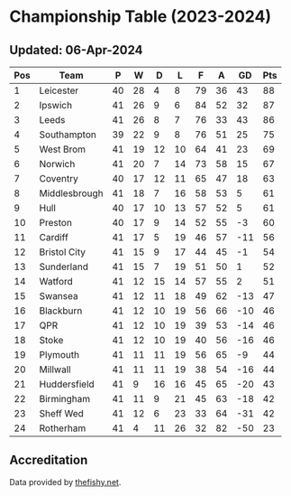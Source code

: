 # Championship Table (2023-2024)
## Updated: 06-Apr-2024

| Pos | Team | P | W | D | L | F | A | GD | Pts |
| --- | --- | --- | --- | --- | --- | --- | --- | --- | --- |
| 1 | Leicester | 40 | 28 | 4 | 8 | 79 | 36 | 43 | 88 |
| 2 | Ipswich | 41 | 26 | 9 | 6 | 84 | 52 | 32 | 87 |
| 3 | Leeds | 41 | 26 | 8 | 7 | 76 | 33 | 43 | 86 |
| 4 | Southampton | 39 | 22 | 9 | 8 | 76 | 51 | 25 | 75 |
| 5 | West Brom | 41 | 19 | 12 | 10 | 64 | 41 | 23 | 69 |
| 6 | Norwich | 41 | 20 | 7 | 14 | 73 | 58 | 15 | 67 |
| 7 | Coventry | 40 | 17 | 12 | 11 | 65 | 47 | 18 | 63 |
| 8 | Middlesbrough | 41 | 18 | 7 | 16 | 58 | 53 | 5 | 61 |
| 9 | Hull | 40 | 17 | 10 | 13 | 57 | 52 | 5 | 61 |
| 10 | Preston | 40 | 17 | 9 | 14 | 52 | 55 | -3 | 60 |
| 11 | Cardiff | 41 | 17 | 5 | 19 | 46 | 57 | -11 | 56 |
| 12 | Bristol City | 41 | 15 | 9 | 17 | 44 | 45 | -1 | 54 |
| 13 | Sunderland | 41 | 15 | 7 | 19 | 51 | 50 | 1 | 52 |
| 14 | Watford | 41 | 12 | 15 | 14 | 57 | 55 | 2 | 51 |
| 15 | Swansea | 41 | 12 | 11 | 18 | 49 | 62 | -13 | 47 |
| 16 | Blackburn | 41 | 12 | 10 | 19 | 56 | 66 | -10 | 46 |
| 17 | QPR | 41 | 12 | 10 | 19 | 39 | 53 | -14 | 46 |
| 18 | Stoke | 41 | 12 | 10 | 19 | 40 | 56 | -16 | 46 |
| 19 | Plymouth | 41 | 11 | 11 | 19 | 56 | 65 | -9 | 44 |
| 20 | Millwall | 41 | 11 | 11 | 19 | 38 | 54 | -16 | 44 |
| 21 | Huddersfield | 41 | 9 | 16 | 16 | 45 | 65 | -20 | 43 |
| 22 | Birmingham | 41 | 11 | 9 | 21 | 45 | 63 | -18 | 42 |
| 23 | Sheff Wed | 41 | 12 | 6 | 23 | 33 | 64 | -31 | 42 |
| 24 | Rotherham | 41 | 4 | 11 | 26 | 32 | 82 | -50 | 23 |

## Accreditation 

Data provided by [thefishy.net](https://www.thefishy.net/).